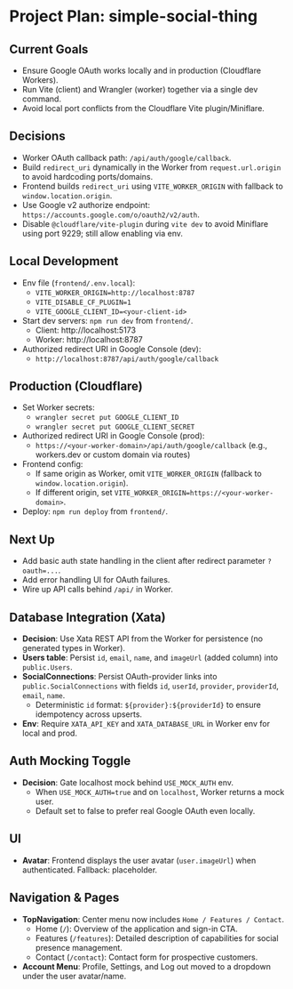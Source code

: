 # Project Plan: simple-social-thing

## Current Goals
- Ensure Google OAuth works locally and in production (Cloudflare Workers).
- Run Vite (client) and Wrangler (worker) together via a single dev command.
- Avoid local port conflicts from the Cloudflare Vite plugin/Miniflare.

## Decisions
- Worker OAuth callback path: `/api/auth/google/callback`.
- Build `redirect_uri` dynamically in the Worker from `request.url.origin` to avoid hardcoding ports/domains.
- Frontend builds `redirect_uri` using `VITE_WORKER_ORIGIN` with fallback to `window.location.origin`.
- Use Google v2 authorize endpoint: `https://accounts.google.com/o/oauth2/v2/auth`.
- Disable `@cloudflare/vite-plugin` during `vite dev` to avoid Miniflare using port 9229; still allow enabling via env.

## Local Development
- Env file (`frontend/.env.local`):
  - `VITE_WORKER_ORIGIN=http://localhost:8787`
  - `VITE_DISABLE_CF_PLUGIN=1`
  - `VITE_GOOGLE_CLIENT_ID=<your-client-id>`
- Start dev servers: `npm run dev` from `frontend/`.
  - Client: http://localhost:5173
  - Worker: http://localhost:8787
- Authorized redirect URI in Google Console (dev):
  - `http://localhost:8787/api/auth/google/callback`

## Production (Cloudflare)
- Set Worker secrets:
  - `wrangler secret put GOOGLE_CLIENT_ID`
  - `wrangler secret put GOOGLE_CLIENT_SECRET`
- Authorized redirect URI in Google Console (prod):
  - `https://<your-worker-domain>/api/auth/google/callback` (e.g., workers.dev or custom domain via routes)
- Frontend config:
  - If same origin as Worker, omit `VITE_WORKER_ORIGIN` (fallback to `window.location.origin`).
  - If different origin, set `VITE_WORKER_ORIGIN=https://<your-worker-domain>`.
- Deploy: `npm run deploy` from `frontend/`.

## Next Up
- Add basic auth state handling in the client after redirect parameter `?oauth=...`.
- Add error handling UI for OAuth failures.
- Wire up API calls behind `/api/` in Worker.

## Database Integration (Xata)
- **Decision**: Use Xata REST API from the Worker for persistence (no generated types in Worker).
- **Users table**: Persist `id`, `email`, `name`, and `imageUrl` (added column) into `public.Users`.
- **SocialConnections**: Persist OAuth-provider links into `public.SocialConnections` with fields `id`, `userId`, `provider`, `providerId`, `email`, `name`.
  - Deterministic `id` format: `${provider}:${providerId}` to ensure idempotency across upserts.
- **Env**: Require `XATA_API_KEY` and `XATA_DATABASE_URL` in Worker env for local and prod.

## Auth Mocking Toggle
- **Decision**: Gate localhost mock behind `USE_MOCK_AUTH` env.
  - When `USE_MOCK_AUTH=true` and on `localhost`, Worker returns a mock user.
  - Default set to false to prefer real Google OAuth even locally.

## UI
- **Avatar**: Frontend displays the user avatar (`user.imageUrl`) when authenticated. Fallback: placeholder.

## Navigation & Pages
- **TopNavigation**: Center menu now includes `Home / Features / Contact`.
  - Home (`/`): Overview of the application and sign-in CTA.
  - Features (`/features`): Detailed description of capabilities for social presence management.
  - Contact (`/contact`): Contact form for prospective customers.
- **Account Menu**: Profile, Settings, and Log out moved to a dropdown under the user avatar/name.

